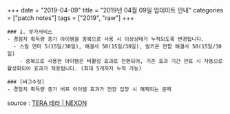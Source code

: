+++
date = "2019-04-09"
title = "2019년 04월 09일 업데이트 안내"
categories = ["patch notes"]
tags = ["2019", "raw"]
+++

```
### 1. 부가서비스
- 경험치 획득량 증가 아이템을 중복으로 사용 시 이상상태가 누적되도록 변경됩니다.
  - 스킬 연마 5(15일/30일), 해결사 50(15일/30일), 발키온 연합 해결사 50(15일/30일)
    - 중복으로 사용한 아이템은 비활성 효과로 전환되어, 기존 효과 기간 만료 시 자동으로 활성화되어 효과가 적용됩니다. (최대 5개까지 누적 가능)

### [버그수정]
- 경험치 획득량 증가 버프 아이템 효과가 전장 입장 시 해제되는 문제
```

source : [TERA 테라 | NEXON](http://tera.nexon.com/news/update/view.aspx?n4articlesn=387)
